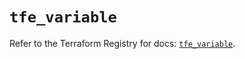 # `tfe_variable`

Refer to the Terraform Registry for docs: [`tfe_variable`](https://registry.terraform.io/providers/hashicorp/tfe/0.54.0/docs/resources/variable).
